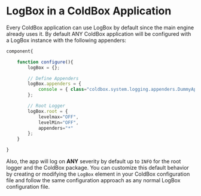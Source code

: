 # LogBox in a ColdBox Application

Every ColdBox application can use LogBox by default since the main engine already uses it. By default ANY ColdBox application will be configured with a LogBox instance with the following appenders:

```javascript
component{

    function configure(){
        logBox = {};

        // Define Appenders
        logBox.appenders = {
            console = { class="coldbox.system.logging.appenders.DummyAppender" }
        };

        // Root Logger
        logBox.root = {
            levelmax="OFF",
            levelMin="OFF",
            appenders="*"
        };
    }

}
```

Also, the app will log on **ANY** severity by default up to `INFO` for the root logger and the ColdBox package. You can customize this default behavior by creating or modifying the `LogBox` element in your ColdBox configuration file and follow the same configuration approach as any normal LogBox configuration file.
